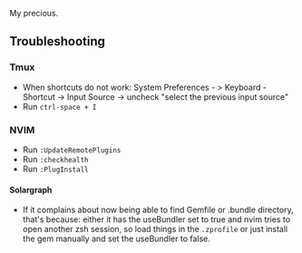My precious.

## Troubleshooting

### Tmux

- When shortcuts do not work:
    System Preferences - > Keyboard - Shortcut -> Input Source -> uncheck "select the previous input source"
- Run `ctrl-space + I`

### NVIM

- Run `:UpdateRemotePlugins`
- Run `:checkhealth`
- Run `:PlugInstall`

#### Solargraph

- If it complains about now being able to find Gemfile or .bundle directory,
  that's because: either it has the useBundler set to true and nvim tries to
  open another zsh session, so load things in the `.zprofile` or just install
  the gem manually and set the useBundler to false.

